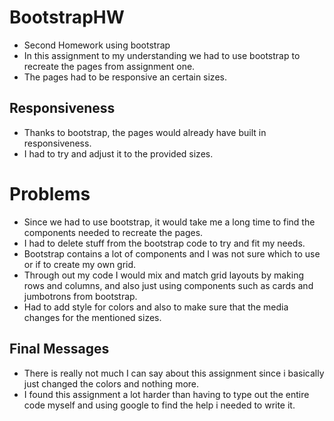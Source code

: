 # BootstrapHW

* Second Homework using bootstrap
* In this assignment to my understanding we had to use bootstrap to recreate the pages from assignment one. 
* The pages had to be responsive an certain sizes.

## Responsiveness

* Thanks to bootstrap, the pages would already have built in responsiveness.
* I had to try and adjust it to the provided sizes.

# Problems

* Since we had to use bootstrap, it would take me a long time to find the components needed to recreate the pages.
* I had to delete stuff from the bootstrap code to try and fit my needs.
* Bootstrap contains a lot of components and I was not sure which to use or if to create my own grid.
* Through out my code I would mix and match grid layouts by making rows and columns, and also just using components such as cards and jumbotrons      from bootstrap.
* Had to add style for colors and also to make sure that the media changes for the mentioned sizes.

## Final Messages
* There is really not much I can say about this assignment since i basically just changed the colors and nothing more.
* I found this assignment a lot harder than having to type out the entire code myself and using google to find the help i needed to write it.